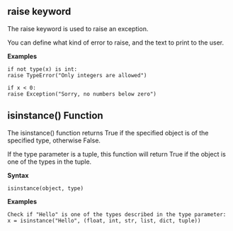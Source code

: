 ## raise keyword

The raise keyword is used to raise an exception.

You can define what kind of error to raise, and the text to print to the user.

**Examples**

    if not type(x) is int:
    raise TypeError("Only integers are allowed") 

    if x < 0:
    raise Exception("Sorry, no numbers below zero")

## isinstance() Function

The isinstance() function returns True if the specified object is of the specified type, otherwise False.

If the type parameter is a tuple, this function will return True if the object is one of the types in the tuple.

**Syntax**

    isinstance(object, type)

**Examples**

    Check if "Hello" is one of the types described in the type parameter:
    x = isinstance("Hello", (float, int, str, list, dict, tuple)) 
